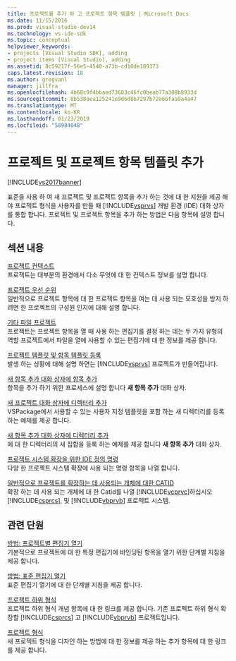 ```yaml
---
title: 프로젝트를 추가 하 고 프로젝트 항목 템플릿 | Microsoft Docs
ms.date: 11/15/2016
ms.prod: visual-studio-dev14
ms.technology: vs-ide-sdk
ms.topic: conceptual
helpviewer_keywords:
- projects [Visual Studio SDK], adding
- project items [Visual Studio], adding
ms.assetid: 8c59217f-56e5-4540-a73b-cd10de189373
caps.latest.revision: 18
ms.author: gregvanl
manager: jillfra
ms.openlocfilehash: 4b68c9f4bbaed73603c46fc0beab77a308b8933d
ms.sourcegitcommit: 8b538eea125241e9d6d8b7297b72a66faa9a4a47
ms.translationtype: MT
ms.contentlocale: ko-KR
ms.lasthandoff: 01/23/2019
ms.locfileid: "58984048"
---
```

# <a name="adding-project-and-project-item-templates"></a>프로젝트 및 프로젝트 항목 템플릿 추가
[!INCLUDE[vs2017banner](../../includes/vs2017banner.md)]

표준을 사용 하 여 새 프로젝트 및 프로젝트 항목을 추가 하는 것에 대 한 지원을 제공 해야 프로젝트 형식을 사용자를 만들 때 [!INCLUDE[vsprvs](../../includes/vsprvs-md.md)] 개발 환경 (IDE) 대화 상자를 통합 합니다. 프로젝트 및 프로젝트 항목을 추가 하는 방법은 다음 항목에 설명 합니다.  
  
## <a name="in-this-section"></a>섹션 내용  
 [프로젝트 컨텍스트](../../extensibility/internals/project-context.md)  
 프로젝트는 대부분의 환경에서 다소 무엇에 대 한 컨텍스트 정보를 설명 합니다.  
  
 [프로젝트 우선 순위](../../extensibility/internals/project-priority.md)  
 일반적으로 프로젝트 항목에 대 한 프로젝트 항목을 여는 데 사용 되는 모호성을 방지 하려면 한 프로젝트의 구성원 인지에 대해 설명 합니다.  
  
 [기타 파일 프로젝트](../../extensibility/internals/miscellaneous-files-project.md)  
 프로젝트는 프로젝트 항목을 열 때 사용 하는 편집기를 결정 하는 데는 두 가지 유형의 역할 프로젝트에서 파일을 열에 사용할 수 있는 편집기에 대 한 정보를 제공 합니다.  
  
 [프로젝트 템플릿 및 항목 템플릿 등록](../../extensibility/internals/registering-project-and-item-templates.md)  
 발생 하는 상황에 대해 설명 하면는 [!INCLUDE[vsprvs](../../includes/vsprvs-md.md)] 프로젝트가 만들어집니다.  
  
 [새 항목 추가 대화 상자에 항목 추가](../../extensibility/internals/adding-items-to-the-add-new-item-dialog-boxes.md)  
 항목을 추가 하기 위한 프로세스에 설명 합니다 **새 항목 추가** 대화 상자.  
  
 [새 프로젝트 대화 상자에 디렉터리 추가](../../extensibility/internals/adding-directories-to-the-new-project-dialog-box.md)  
 VSPackage에서 사용할 수 있는 사용자 지정 템플릿을 포함 하는 새 디렉터리를 등록 하는 예제를 제공 합니다.  
  
 [새 항목 추가 대화 상자에 디렉터리 추가](../../extensibility/internals/adding-directories-to-the-add-new-item-dialog-box.md)  
 에 대 한 디렉터리의 새 집합을 등록 하는 예제를 제공 합니다 **새 항목 추가** 대화 상자.  
  
 [프로젝트 시스템 확장을 위한 IDE 정의 명령](../../extensibility/internals/ide-defined-commands-for-extending-project-systems.md)  
 다양 한 프로젝트 시스템 확장에 사용 되는 명령 항목을 나열 합니다.  
  
 [일반적으로 프로젝트를 확장하는 데 사용되는 개체에 대한 CATID](../../extensibility/internals/catids-for-objects-that-are-typically-used-to-extend-projects.md)  
 확장 하는 데 사용 되는 개체에 대 한 Catid를 나열 [!INCLUDE[vcprvc](../../includes/vcprvc-md.md)]하십시오 [!INCLUDE[csprcs](../../includes/csprcs-md.md)], 및 [!INCLUDE[vbprvb](../../includes/vbprvb-md.md)] 프로젝트 시스템.  
  
## <a name="related-sections"></a>관련 단원  
 [방법: 프로젝트별 편집기 열기](../../extensibility/how-to-open-project-specific-editors.md)  
 기본적으로 프로젝트에 대 한 특정 편집기에 바인딩된 항목을 열기 위한 단계별 지침을 제공 합니다.  
  
 [방법: 표준 편집기 열기](../../extensibility/how-to-open-standard-editors.md)  
 표준 편집기 열기에 대 한 단계별 지침을 제공 합니다.  
  
 [프로젝트 하위 형식](../../extensibility/internals/project-subtypes.md)  
 프로젝트 하위 형식 개념 항목에 대 한 링크를 제공 합니다. 기존 프로젝트 하위 형식 확장할 [!INCLUDE[csprcs](../../includes/csprcs-md.md)] 고 [!INCLUDE[vbprvb](../../includes/vbprvb-md.md)] 프로젝트입니다.  
  
 [프로젝트 형식](../../extensibility/internals/project-types.md)  
 새 프로젝트 형식을 디자인 하는 방법에 대 한 정보를 제공 하는 추가 항목에 대 한 링크를 제공 합니다.
